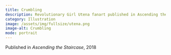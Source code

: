 ```yaml
---
title: Crumbling
description: Revolutionary Girl Utena fanart published in Ascending the Staircase, 2018
category: Illustration
image: /assets/img/fullsize/utena.png
image-alt: Crumbling
mode: portrait
---
```


Published in *Ascending the Staircase*, 2018